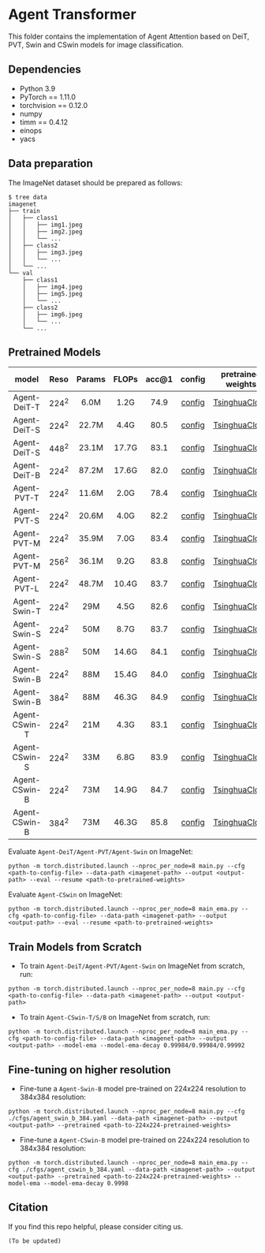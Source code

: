 # Agent Transformer

This folder contains the implementation of Agent Attention based on DeiT, PVT, Swin and CSwin models for image classification.

## Dependencies

- Python 3.9
- PyTorch == 1.11.0
- torchvision == 0.12.0
- numpy
- timm == 0.4.12
- einops
- yacs

## Data preparation

The ImageNet dataset should be prepared as follows:

```
$ tree data
imagenet
├── train
│   ├── class1
│   │   ├── img1.jpeg
│   │   ├── img2.jpeg
│   │   └── ...
│   ├── class2
│   │   ├── img3.jpeg
│   │   └── ...
│   └── ...
└── val
    ├── class1
    │   ├── img4.jpeg
    │   ├── img5.jpeg
    │   └── ...
    ├── class2
    │   ├── img6.jpeg
    │   └── ...
    └── ...
```

## Pretrained Models

| model  | Reso | Params | FLOPs | acc@1 | config | pretrained weights |
| :---: | :---: | :---: | :---: | :---: | :---: | :---: |
| Agent-DeiT-T | $224^2$ | 6.0M | 1.2G | 74.9 | [config](cfgs/agent_deit_t.yaml) | [TsinghuaCloud](https://cloud.tsinghua.edu.cn/f/57e0904221824ee7b7af/?dl=1) |
| Agent-DeiT-S | $224^2$ | 22.7M | 4.4G | 80.5 | [config](cfgs/agent_deit_s.yaml) | [TsinghuaCloud](https://cloud.tsinghua.edu.cn/f/fdd43304372541db8ea7/?dl=1) |
| Agent-DeiT-S | $448^2$ | 23.1M  | 17.7G | 83.1  | [config](cfgs/agent_deit_s_448.yaml) | [TsinghuaCloud](https://cloud.tsinghua.edu.cn/f/a228f86241c445f1969b/?dl=1) |
| Agent-DeiT-B | $224^2$ | 87.2M | 17.6G | 82.0 | [config](cfgs/agent_deit_b.yaml) | [TsinghuaCloud](https://cloud.tsinghua.edu.cn/f/5115f15fdd7e4ab58fbc/?dl=1) |
| Agent-PVT-T | $224^2$ | 11.6M | 2.0G | 78.4 | [config](cfgs/agent_pvt_t.yaml) | [TsinghuaCloud](https://cloud.tsinghua.edu.cn/f/13fdf0e0a7c5498c934f/?dl=1) |
| Agent-PVT-S | $224^2$ | 20.6M | 4.0G | 82.2 | [config](cfgs/agent_pvt_s.yaml) | [TsinghuaCloud](https://cloud.tsinghua.edu.cn/f/36b8be9a8863456685a3/?dl=1) |
| Agent-PVT-M | $224^2$ | 35.9M | 7.0G | 83.4 | [config](cfgs/agent_pvt_m.yaml) | [TsinghuaCloud](https://cloud.tsinghua.edu.cn/f/4d00ecacf18b45f9b88c/?dl=1) |
| Agent-PVT-M | $256^2$ | 36.1M | 9.2G | 83.8 | [config](cfgs/agent_pvt_m_256.yaml) | [TsinghuaCloud](https://cloud.tsinghua.edu.cn/f/654df734121643b19c52/?dl=1) |
| Agent-PVT-L | $224^2$ | 48.7M | 10.4G | 83.7 | [config](cfgs/agent_pvt_b.yaml) | [TsinghuaCloud](https://cloud.tsinghua.edu.cn/f/040cfe0cfbbe4762ad09/?dl=1) |
| Agent-Swin-T | $224^2$ | 29M | 4.5G | 82.6 | [config](cfgs/agent_swin_t.yaml) | [TsinghuaCloud](https://cloud.tsinghua.edu.cn/f/a2ddc1190c224f768a41/?dl=1) |
| Agent-Swin-S | $224^2$ | 50M | 8.7G | 83.7 | [config](cfgs/agent_swin_s.yaml) | [TsinghuaCloud](https://cloud.tsinghua.edu.cn/f/f607172c9fea4d6e99bb/?dl=1) |
| Agent-Swin-S | $288^2$ | 50M | 14.6G | 84.1 | [config](cfgs/agent_swin_s_288.yaml) | [TsinghuaCloud](https://cloud.tsinghua.edu.cn/f/09760394e93b4046a25e/?dl=1) |
| Agent-Swin-B | $224^2$ | 88M | 15.4G | 84.0 | [config](cfgs/agent_swin_b.yaml) | [TsinghuaCloud](https://cloud.tsinghua.edu.cn/f/4fcd2d0114bb490483c3/?dl=1) |
| Agent-Swin-B | $384^2$ | 88M | 46.3G | 84.9 | [config](cfgs/agent_swin_b_384.yaml) | [TsinghuaCloud](https://cloud.tsinghua.edu.cn/f/bb84ee9058954706a557/?dl=1) |
| Agent-CSwin-T | $224^2$ | 21M | 4.3G | 83.1 | [config](cfgs/agent_cswin_t.yaml) | [TsinghuaCloud](https://cloud.tsinghua.edu.cn/f/8c562a74441e46d5902b/?dl=1) |
| Agent-CSwin-S | $224^2$ | 33M | 6.8G | 83.9 | [config](cfgs/agent_cswin_s.yaml) | [TsinghuaCloud](https://cloud.tsinghua.edu.cn/f/30eb8af675bc4b7a8747/?dl=1) |
| Agent-CSwin-B | $224^2$ | 73M | 14.9G | 84.7 | [config](cfgs/agent_cswin_b.yaml) | [TsinghuaCloud](https://cloud.tsinghua.edu.cn/f/c8035b0839b2410c8c9f/?dl=1) |
| Agent-CSwin-B | $384^2$ | 73M | 46.3G | 85.8 | [config](cfgs/agent_cswin_b_384.yaml) | [TsinghuaCloud](https://cloud.tsinghua.edu.cn/f/1239be0df44b47719432/?dl=1) |

Evaluate `Agent-DeiT/Agent-PVT/Agent-Swin` on ImageNet:

```shell
python -m torch.distributed.launch --nproc_per_node=8 main.py --cfg <path-to-config-file> --data-path <imagenet-path> --output <output-path> --eval --resume <path-to-pretrained-weights>
```

Evaluate `Agent-CSwin` on ImageNet:

```shell
python -m torch.distributed.launch --nproc_per_node=8 main_ema.py --cfg <path-to-config-file> --data-path <imagenet-path> --output <output-path> --eval --resume <path-to-pretrained-weights>
```

## Train Models from Scratch

- To train `Agent-DeiT/Agent-PVT/Agent-Swin` on ImageNet from scratch, run:

```shell
python -m torch.distributed.launch --nproc_per_node=8 main.py --cfg <path-to-config-file> --data-path <imagenet-path> --output <output-path>
```

- To train `Agent-CSwin-T/S/B` on ImageNet from scratch, run:

```shell
python -m torch.distributed.launch --nproc_per_node=8 main_ema.py --cfg <path-to-config-file> --data-path <imagenet-path> --output <output-path> --model-ema --model-ema-decay 0.99984/0.99984/0.99992
```

## Fine-tuning on higher resolution

- Fine-tune a `Agent-Swin-B` model pre-trained on 224x224 resolution to 384x384 resolution:


```shell
python -m torch.distributed.launch --nproc_per_node=8 main.py --cfg ./cfgs/agent_swin_b_384.yaml --data-path <imagenet-path> --output <output-path> --pretrained <path-to-224x224-pretrained-weights>
```

- Fine-tune a `Agent-CSwin-B` model pre-trained on 224x224 resolution to 384x384 resolution:


```shell
python -m torch.distributed.launch --nproc_per_node=8 main_ema.py --cfg ./cfgs/agent_cswin_b_384.yaml --data-path <imagenet-path> --output <output-path> --pretrained <path-to-224x224-pretrained-weights> --model-ema --model-ema-decay 0.9998
```

## Citation

If you find this repo helpful, please consider citing us.

```latex
(To be updated)
```
